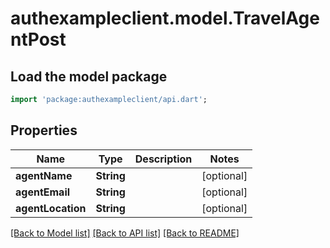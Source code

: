# authexampleclient.model.TravelAgentPost

## Load the model package
```dart
import 'package:authexampleclient/api.dart';
```

## Properties
Name | Type | Description | Notes
------------ | ------------- | ------------- | -------------
**agentName** | **String** |  | [optional] 
**agentEmail** | **String** |  | [optional] 
**agentLocation** | **String** |  | [optional] 

[[Back to Model list]](../README.md#documentation-for-models) [[Back to API list]](../README.md#documentation-for-api-endpoints) [[Back to README]](../README.md)


